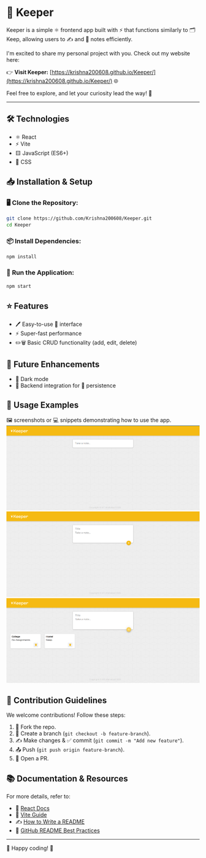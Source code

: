 # 📝 Keeper

Keeper is a simple ⚛️ frontend app built with ⚡ that functions similarly to 🗂️ Keep, allowing users to ✍️ and 💾 notes efficiently.

I'm excited to share my personal project with you. Check out my website here:

👉 **Visit Keeper:** [https://krishna200608.github.io/Keeper/](https://krishna200608.github.io/Keeper/) 🌐

Feel free to explore, and let your curiosity lead the way! 🚀

---

## 🛠️ Technologies
- ⚛️ React
- ⚡ Vite
- 🟨 JavaScript (ES6+)
- 🎨 CSS

## 📥 Installation & Setup

### 🖥️ Clone the Repository:
```bash
git clone https://github.com/Krishna200608/Keeper.git
cd Keeper
```

### 📦 Install Dependencies:
```bash
npm install
```

### 🚀 Run the Application:
```bash
npm start
```

## ⭐ Features
- 🖊️ Easy-to-use 📝 interface
- ⚡ Super-fast performance
- ✏️🗑️ Basic CRUD functionality (add, edit, delete)

## 🔮 Future Enhancements
- 🌙 Dark mode
- 🔗 Backend integration for 💾 persistence

## 📸 Usage Examples
🖼️ screenshots or 💻 snippets demonstrating how to use the app.
![Site](/Screenshots/1.png)
![Adding Notes](/Screenshots/2.png)
![Added Notes](/Screenshots/3.png)


## 🤝 Contribution Guidelines
We welcome contributions! Follow these steps:
1. 🍴 Fork the repo.
2. 🌱 Create a branch (`git checkout -b feature-branch`).
3. ✍️ Make changes & ✅ commit (`git commit -m "Add new feature"`).
4. 📤 Push (`git push origin feature-branch`).
5. 🔄 Open a PR.

## 📚 Documentation & Resources
For more details, refer to:
- 📘 [React Docs](https://reactjs.org/docs/getting-started.html)
- 📖 [Vite Guide](https://vitejs.dev/guide/)
- ✍️ [How to Write a README](https://www.makeareadme.com/)
- 📜 [GitHub README Best Practices](https://docs.github.com/en/github/creating-cloning-and-archiving-repositories/about-readmes)

---
🎉 Happy coding! 🚀

